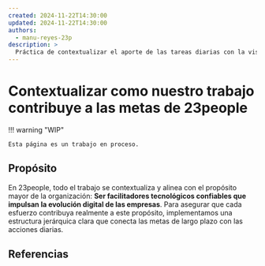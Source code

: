 ```yaml
---
created: 2024-11-22T14:30:00
updated: 2024-11-22T14:30:00
authors:
  - manu-reyes-23p
description: >
  Práctica de contextualizar el aporte de las tareas diarias con la visión a largo plazo de 23people a través de Objetivos, Iniciativas y Actividades.
---
```


# Contextualizar como nuestro trabajo contribuye a las metas de 23people

!!! warning "WIP"

    Esta página es un trabajo en proceso.

## Propósito

En 23people, todo el trabajo se contextualiza y alinea con el propósito mayor de la organización: **Ser facilitadores tecnológicos confiables que impulsan la evolución digital de las empresas**. Para asegurar que cada esfuerzo contribuya realmente a este propósito, implementamos una estructura jerárquica clara que conecta las metas de largo plazo con las acciones diarias.

## Referencias
